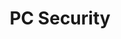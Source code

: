 ---
title: PC Security
description: PC Magazine UK is your complete guide to computers, phones, tablets, peripherals and more. We test and review the latest gadgets, products and services, report technology news and trends, and provide shopping advice and price comparisons.
url: https://uk.pcmag.com/security
image:
    # url: '/assets/images/cafe.png'
    # alt: 'Cafe'
tags: ['gadget', 'news', 'product']
pubDate: 2024-01-14
draft: false
---